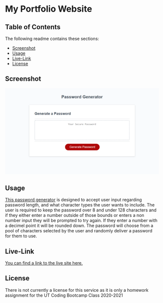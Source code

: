 # My Portfolio Website

## Table of Contents
The following readme contains these sections:

* [Screenshot](#Screenshot)
* [Usage](#Usage)
* [Live-Link](#Live-Link)
* [License](#License)

## Screenshot

![Password Generator](./assets/images/screenshot.png)

## Usage

[This password generator](https://joey-sisk.github.io/PasswordGenerator/) is designed to accept user input regarding password length, and what character types the user wants to include. The user is required to keep the password over 8 and under 128 characters and if they either enter a number outside of those bounds or enters a non number input they will be prompted to try again. If they enter a number with a decimel point it will be rounded down. The password will choose from a pool of characters selected by the user and randomly deliver a password for them to use. 

## Live-Link

[You can find a link to the live site here.](https://joey-sisk.github.io/PasswordGenerator/)

## License

There is not currently a license for this service as it is only a homework assignment for the UT Coding Bootcamp Class 2020-2021
